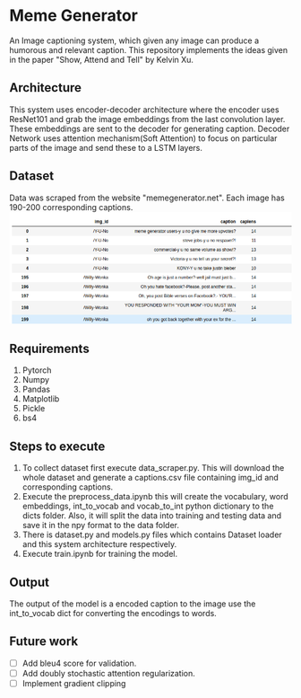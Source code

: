 # Meme Generator
An Image captioning system, which given any image can produce a humorous and relevant caption. This repository implements the ideas given in the paper "Show, Attend and Tell" by Kelvin Xu.

## Architecture
This system uses encoder-decoder architecture where the encoder uses ResNet101 and grab the image embeddings from the last convolution layer. These embeddings are sent to the decoder for generating caption. Decoder Network uses attention mechanism(Soft Attention) to focus on particular parts of the image and send these to a LSTM layers.

## Dataset
Data was scraped from the website "memegenerator.net". Each image has 190-200 corresponding captions.
![Dataset](imgs/data.png)

## Requirements
1. Pytorch
2. Numpy
3. Pandas
4. Matplotlib
5. Pickle
6. bs4

## Steps to execute
1. To collect dataset first execute data_scraper.py. This will download the whole dataset and generate a captions.csv file containing  img_id and corresponding captions.
2. Execute the preprocess_data.ipynb this will create the vocabulary, word embeddings, int_to_vocab and vocab_to_int python dictionary to the dicts folder. Also, it will split the data into training and testing data and save it in the npy format to the data folder.
3. There is dataset.py and models.py files which contains Dataset loader and this system architecture respectively.
4. Execute train.ipynb for training the model.

## Output
The output of the model is a encoded caption to the image use the int_to_vocab dict for converting the encodings to words.

## Future work
- [ ] Add bleu4 score for validation.
- [ ] Add doubly stochastic attention regularization.
- [ ] Implement gradient clipping

